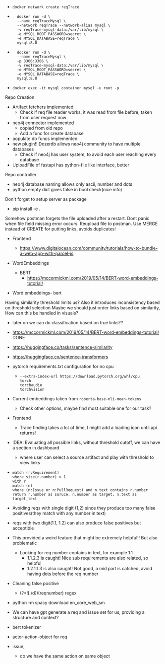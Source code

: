 - `docker network create reqTrace`
- ```       
    docker run -d \
    --name reqTraceMysql \
    --network reqTrace --network-alias mysql \
    -v reqTrace-mysql-data:/var/lib/mysql \
    -e MYSQL_ROOT_PASSWORD=secret \
    -e MYSQL_DATABASE=reqTrace \
    mysql:8.0
    ```
- ```       
    docker run -d \
    --name reqTraceMysql \
    -p 3306:3306 \
    -v reqTrace-mysql-data:/var/lib/mysql \
    -e MYSQL_ROOT_PASSWORD=secret \
    -e MYSQL_DATABASE=reqTrace \
    mysql:8.0
    ```
- `docker exec -it mysql_container mysql -u root -p`

Repo Creation
- Artifact fetchers implemented
  - Check if req file reader works, it was read from file before, taken from user request now
- neo4j connector implemented
  - copied from old repo
  - Add a func for create database
- populate db funcs implemented
- new plugin!! Dozerdb allows neo4j community to have multiple databases
  - Check if neo4j has user system, to avoid each user reaching every database
- UploadFile of fastapi has python-file like interface, better


Repo controller
- neo4j database naming allows only ascii, number and dots
- python empty dict gives false in bool check(nice info)

Don't forget to setup server as package
- pip install -e .

Somehow postman forgets the file uploaded after a restart. Dont panic when file field missing error occurs. Reupload file to postman.
Use MERGE instead of CREATE for putting links, avoids duplicates!

- Frontend
  - https://www.digitalocean.com/community/tutorials/how-to-bundle-a-web-app-with-parcel-js
- WordEmbeddings
  - BERT
    - https://mccormickml.com/2019/05/14/BERT-word-embeddings-tutorial/

- Word embeddings- bert

Having similarity threshold limits us? Also it introduces inconsistency based on threshold selection
Maybe we should just order links based on similarity, How can this be handled in visuals?
  - later on we can do classification based on true links??
- https://mccormickml.com/2019/05/14/BERT-word-embeddings-tutorial/ DONE
- https://huggingface.co/tasks/sentence-similarity
- https://huggingface.co/sentence-transformers

- pytorch requirements.txt configuration for no cpu
  - ```
    --extra-index-url https://download.pytorch.org/whl/cpu
    torch
    torchaudio
    torchvision
    ```

- Current embeddings taken from `roberta-base-nli-mean-tokens`
  - Check other options, maybe find most suitable one for our task?

- Frontend
  - Trace finding takes a lot of time, I might add a loading icon until api returns!

- IDEA: Evaluating all possible links, without threshold cutoff, we can have a section in dashboard 
  - where user can select a source artifact and play with threshold to view links

- ```
  match (r:Requirement)
  where size(r.number) > 1
  with r
  match (n)
  where (n:Issue or n:PullRequest) and n.text contains r.number
  return r.number as soruce, n.number as target, n.text as target_text
  ```
- Avoiding reqs with single digit (1,2) since they produce too many false positives(they match with any number in text)
- reqs with two digit(1.1, 1.2) can also produce false positives but acceptible
- This provided a weird feature that might be extremely helpful!! But also problematic
  - Looking for req number contains in text, for example 1.1
    - 1.1.2.3 is caught! Nice sub requirements are also related, so helpful
    - 1.2.1.1.3 is also caught! Not good, a mid part is catched, avoid having dots before the req number
- Cleaning false positive 
  - (?<![\.\d])(reqnumber) regex

- python -m spacy download en_core_web_sm

- We can have gpt generate a req and issue set for us, providing a structure and context?

- bert tokenizer
- actor-action-object for req
- issue,
  - do we have the same action on same object
